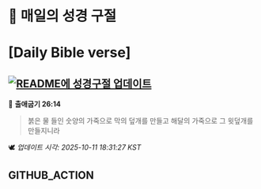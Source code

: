 # 🙏 매일의 성경 구절
# [Daily Bible verse]
## [![README에 성경구절 업데이트](https://github.com/DONGSUKA/first_test/actions/workflows/update-readme-bible.yml/badge.svg)](https://github.com/DONGSUKA/first_test/actions/workflows/update-readme-bible.yml)
<!-- START_BIBLE_VERSE -->
📖 **출애굽기 26:14**
> 붉은 물 들인 숫양의 가죽으로 막의 덮개를 만들고 해달의 가죽으로 그 윗덮개를 만들지니라

🕊️ _업데이트 시각: 2025-10-11 18:31:27 KST_
  <!-- END_BIBLE_VERSE -->
## GITHUB_ACTION
